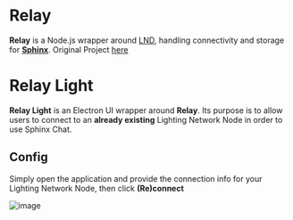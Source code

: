 # Relay

**Relay** is a Node.js wrapper around [LND](https://github.com/lightningnetwork/lnd), handling connectivity and storage for [**Sphinx**](https://sphinx.chat). 
Original Project [here](https://github.com/stakwork/sphinx-relay)

# Relay Light
**Relay Light** is an Electron UI wrapper around **Relay**. Its purpose is to allow users to connect to an **already existing** Lighting Network Node in order to use Sphinx Chat.

## Config
Simply open the application and provide the connection info for your Lighting Network Node, then click **(Re)connect**

![image](https://user-images.githubusercontent.com/65119838/112980713-dd445e80-9162-11eb-8a48-6ea1aec9db02.png)


